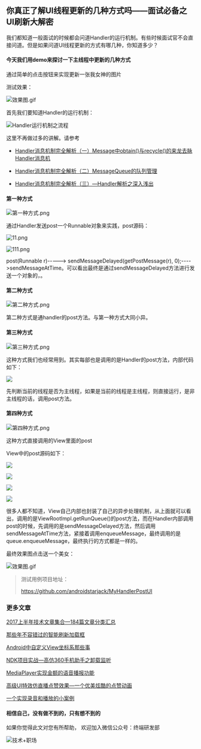 ## 你真正了解UI线程更新的几种方式吗——面试必备之UI刷新大解密

我们都知道一般面试的时候都会问道Handler的运行机制。有些时候面试官不会直接问道。但是如果问道UI线程更新的方式有哪几种，你知道多少？



#### 今天我们用demo来探讨一下主线程中更新的几种方式

通过简单的点击按钮来实现更新一张我女神的图片


测试效果：

![效果图.gif](http://upload-images.jianshu.io/upload_images/4614633-aed7e3ceb20638d3.gif?imageMogr2/auto-orient/strip)



首先我们要知道Handler的运行机制：



![Handler运行机制之流程](http://upload-images.jianshu.io/upload_images/4614633-31952ced903b6b35.jpg?imageMogr2/auto-orient/strip%7CimageView2/2/w/1240)



这里不再做过多的讲解。请参考

- [Handler消息机制完全解析（一）Message中obtain()与recycle()的来龙去脉Handler消息机]()

- [Handler消息机制完全解析（二）MessageQueue的队列管理](http://mp.weixin.qq.com/s?__biz=MzI3OTU0MzI4MQ==&mid=2247484369&idx=1&sn=169be204810889ad17689de356b3d31f&chksm=eb476f4fdc30e659b1db1452fa9ff2407bf3df7699589b2e16511805802364d80f0df63b540a&scene=21#wechat_redirect)

- [Handler消息机制完全解析（三）—Handler解析之深入浅出](http://mp.weixin.qq.com/s?__biz=MzI3OTU0MzI4MQ==&mid=2247484449&idx=1&sn=7dec78fff4bd0efa5a5e5dbc3e755f9b&chksm=eb4768bfdc30e1a917f00e7d4683cf18254f1bb69d926e553c3d72a5c485419a97e1ec893d5b&scene=21#wechat_redirect)



#### 第一种方式


![第一种方式.png](http://upload-images.jianshu.io/upload_images/4614633-30a1e562209f17b6.png?imageMogr2/auto-orient/strip%7CimageView2/2/w/1240)

通过Handler发送post一个Runnable对象来实践，post源码：

![11.png](http://upload-images.jianshu.io/upload_images/4614633-3839cb06eb3a9865.png?imageMogr2/auto-orient/strip%7CimageView2/2/w/1240)

![111.png](http://upload-images.jianshu.io/upload_images/4614633-01193da5a2c56777.png?imageMogr2/auto-orient/strip%7CimageView2/2/w/1240)

 post(Runnable r)----->  sendMessageDelayed(getPostMessage(r), 0);---->sendMessageAtTime。可以看出最终是通过sendMessageDelayed方法进行发送一个对象的，。




#### 第二种方式

![第二种方式.png](http://upload-images.jianshu.io/upload_images/4614633-2e26b90d34d2891d.png?imageMogr2/auto-orient/strip%7CimageView2/2/w/1240)

第二种方式是通handler的post方法。与第一种方式大同小异。

#### 第三种方式

![第三种方式.png](http://upload-images.jianshu.io/upload_images/4614633-83ab302f9eb5aacb.png?imageMogr2/auto-orient/strip%7CimageView2/2/w/1240)

这种方式我们也经常用到。其实每部也是调用的是Handler的post方法，内部代码如下：

![ ](http://upload-images.jianshu.io/upload_images/4614633-891a190e48ecdede.png?imageMogr2/auto-orient/strip%7CimageView2/2/w/1240)

先判断当前的线程是否为主线程，如果是当前的线程是主线程，则直接运行，是非主线程的话，调用post方法。

#### 第四种方式

![第四种方式.png](http://upload-images.jianshu.io/upload_images/4614633-5233bbdba861edbe.png?imageMogr2/auto-orient/strip%7CimageView2/2/w/1240)

这种方式直接调用的View里面的post

View中的post源码如下：

![](http://upload-images.jianshu.io/upload_images/4614633-613698f658ff4da5.png?imageMogr2/auto-orient/strip%7CimageView2/2/w/1240)

![](http://upload-images.jianshu.io/upload_images/4614633-b974744c8887bd51.png?imageMogr2/auto-orient/strip%7CimageView2/2/w/1240)



![](http://upload-images.jianshu.io/upload_images/4614633-613698f658ff4da5.png?imageMogr2/auto-orient/strip%7CimageView2/2/w/1240)


![](http://upload-images.jianshu.io/upload_images/4614633-b974744c8887bd51.png?imageMogr2/auto-orient/strip%7CimageView2/2/w/1240)



 很多人都不知道，View自己内部也封装了自己的异步处理机制，从上面就可以看出，调用的是ViewRootImpl.getRunQueue()的post方法，而在Handler内部调用post的时候，先调用的是sendMessageDelayed方法，然后调用sendMessageAtTime方法，紧接着调用enqueueMessage，最终调用的是queue.enqueueMessage，最终执行的方式都是一样的。


最终效果图点击送一个美女：

![效果图.gif](http://upload-images.jianshu.io/upload_images/4614633-aed7e3ceb20638d3.gif?imageMogr2/auto-orient/strip)

> 测试用例项目地址：
>
> https://github.com/androidstarjack/MyHandlerPostUI

### 更多文章

[ 2017上半年技术文章集合—184篇文章分类汇总](http://blog.csdn.net/androidstarjack/article/details/77923753)

[那些年不容错过的智能刷新加载框](http://mp.weixin.qq.com/s?__biz=MzI3OTU0MzI4MQ==&mid=100001024&idx=1&sn=2a01ffd977ca426ae2f91c5db626f4d5&chksm=6b47699e5c30e088c4c3bd7202e33f789307b1c4eea7effdf1872bbb43be952af27e12697eec#rd)

[Android中自定义View坐标系那些事](http://mp.weixin.qq.com/s?__biz=MzI3OTU0MzI4MQ==&mid=100001024&idx=1&sn=2a01ffd977ca426ae2f91c5db626f4d5&chksm=6b47699e5c30e088c4c3bd7202e33f789307b1c4eea7effdf1872bbb43be952af27e12697eec#rd)

[NDK项目实战—高仿360手机助手之卸载监听](http://blog.csdn.net/androidstarjack/article/details/77984865)

[MediaPlayer实现金额的语音播报功能](http://mp.weixin.qq.com/s/EEXYy5_MRiTKuAKb9pX3Fw)

[高级UI特效仿直播点赞效果—一个优美炫酷的点赞动画](http://mp.weixin.qq.com/s?__biz=MzI3OTU0MzI4MQ==&mid=100000969&idx=1&sn=626d821d16346764fdce33e65f372031&chksm=6b4768575c30e14163ae8fb9f0406db0b3295ce47c4bc27b1df7a3abee1fa0bb71ef27b4e959#rd)

[一个实现录音和播放的小案例](http://mp.weixin.qq.com/s?__biz=MzI3OTU0MzI4MQ==&mid=100000959&idx=1&sn=a5acb0f44fbadeaa9351df067438922c&chksm=6b4768215c30e1371a3c750f2b826f38b3a263c937272ae208717f73f92ed3e8fd8b6a674686#rd)


#### 相信自己，没有做不到的，只有想不到的

如果你觉得此文对您有所帮助， 欢迎加入微信公众号：终端研发部

![技术+职场](https://user-gold-cdn.xitu.io/2017/8/1/d354d51a5c58fb8a5ba576f2d9ea7a8e)
